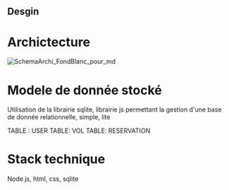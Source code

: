## Desgin

# Archictecture 

![SchemaArchi_FondBlanc_pour_md](https://user-images.githubusercontent.com/34629130/100863809-62f61d00-3495-11eb-82c7-05c1de93664b.png)

# Modele de donnée stocké
Utilisation de la librairie sqlite, librairie
js permettant la gestion d'une base de donnée relationnelle, simple, lite 

TABLE : USER
TABLE: VOL
TABLE: RESERVATION



# Stack technique

Node.js, html, css, sqlite 
